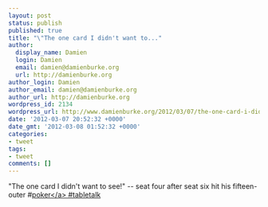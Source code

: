 ```yaml
---
layout: post
status: publish
published: true
title: "\"The one card I didn't want to..."
author:
  display_name: Damien
  login: Damien
  email: damien@damienburke.org
  url: http://damienburke.org
author_login: Damien
author_email: damien@damienburke.org
author_url: http://damienburke.org
wordpress_id: 2134
wordpress_url: http://www.damienburke.org/2012/03/07/the-one-card-i-didnt-want-to/
date: '2012-03-07 20:52:32 +0000'
date_gmt: '2012-03-08 01:52:32 +0000'
categories:
- tweet
tags:
- tweet
comments: []
---
```

<p>"The one card I didn't want to see!" -- seat four after seat six hit his fifteen-outer #<a href="http:&#47;&#47;search.twitter.com&#47;search?q=%23poker" class="aktt_hashtag">poker<&#47;a> #tabletalk</p>
